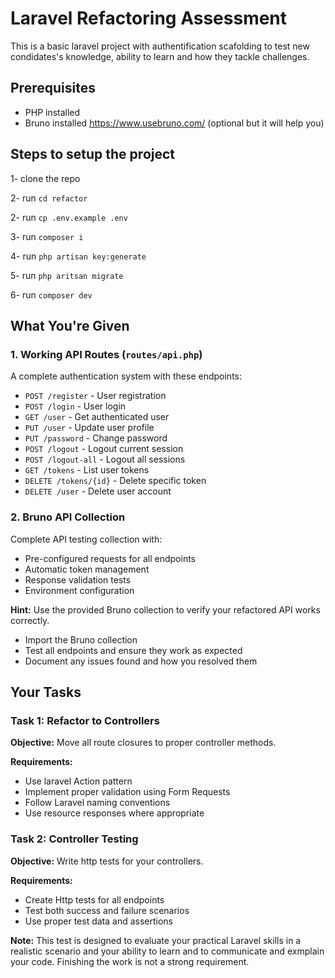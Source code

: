 # Laravel Refactoring Assessment
This is a basic laravel project with authentification scafolding to test new condidates's knowledge, ability to learn and how they tackle challenges.

## Prerequisites
- PHP installed
- Bruno installed https://www.usebruno.com/ (optional but it will help you)

## Steps to setup the project

1- clone the repo

2- run `cd refactor`

2- run `cp .env.example .env`

3- run `composer i`

4- run `php artisan key:generate`

5- run `php aritsan migrate`

6- run `composer dev`

## What You're Given

### 1. Working API Routes (`routes/api.php`)
A complete authentication system with these endpoints:
- `POST /register` - User registration
- `POST /login` - User login
- `GET /user` - Get authenticated user
- `PUT /user` - Update user profile
- `PUT /password` - Change password
- `POST /logout` - Logout current session
- `POST /logout-all` - Logout all sessions
- `GET /tokens` - List user tokens
- `DELETE /tokens/{id}` - Delete specific token
- `DELETE /user` - Delete user account

### 2. Bruno API Collection
Complete API testing collection with:
- Pre-configured requests for all endpoints
- Automatic token management
- Response validation tests
- Environment configuration

**Hint:** Use the provided Bruno collection to verify your refactored API works correctly.

- Import the Bruno collection
- Test all endpoints and ensure they work as expected
- Document any issues found and how you resolved them

## Your Tasks

### Task 1: Refactor to Controllers

**Objective:** Move all route closures to proper controller methods.

**Requirements:**
- Use laravel Action pattern
- Implement proper validation using Form Requests
- Follow Laravel naming conventions
- Use resource responses where appropriate

### Task 2: Controller Testing

**Objective:** Write http tests for your controllers.

**Requirements:**
- Create Http tests for all endpoints
- Test both success and failure scenarios
- Use proper test data and assertions


**Note:** This test is designed to evaluate your practical Laravel skills in a realistic scenario and your ability to learn and to communicate and exmplain your code. Finishing the work is not a strong requirement.
